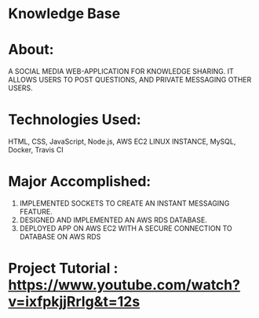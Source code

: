 # Knowledge Base
# About: 
  A SOCIAL MEDIA WEB-APPLICATION FOR KNOWLEDGE SHARING. IT ALLOWS USERS TO POST QUESTIONS, AND PRIVATE
  MESSAGING OTHER USERS.

# Technologies Used:
  HTML, CSS, JavaScript, Node.js, AWS EC2 LINUX INSTANCE, MySQL, Docker, Travis CI
  
# Major Accomplished:
  1. IMPLEMENTED SOCKETS TO CREATE AN INSTANT MESSAGING FEATURE.
  2. DESIGNED AND IMPLEMENTED AN AWS RDS DATABASE. 
  3. DEPLOYED APP ON AWS EC2 WITH A SECURE CONNECTION TO DATABASE ON AWS RDS

# Project Tutorial : https://www.youtube.com/watch?v=ixfpkjjRrlg&t=12s
